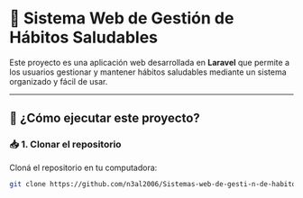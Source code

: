 # 🧠 Sistema Web de Gestión de Hábitos Saludables

Este proyecto es una aplicación web desarrollada en **Laravel** que permite a los usuarios gestionar y mantener hábitos saludables mediante un sistema organizado y fácil de usar.

---

## 🚀 ¿Cómo ejecutar este proyecto?

### 📥 1. Clonar el repositorio

Cloná el repositorio en tu computadora:

```bash
git clone https://github.com/n3al2006/Sistemas-web-de-gesti-n-de-habitos-saludables.git
